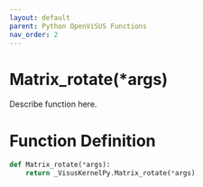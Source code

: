 ```yaml
---
layout: default
parent: Python OpenViSUS Functions
nav_order: 2
---
```


# Matrix_rotate(*args)

Describe function here.

# Function Definition

```python
def Matrix_rotate(*args):
    return _VisusKernelPy.Matrix_rotate(*args)
```